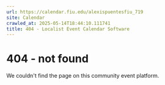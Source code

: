 ```yaml
---
url: https://calendar.fiu.edu/alexispuentesfiu_719
site: Calendar
crawled_at: 2025-05-14T18:44:10.111741
title: 404 - Localist Event Calendar Software
---
```


# 404 - not found
We couldn't find the page on this community event platform.
